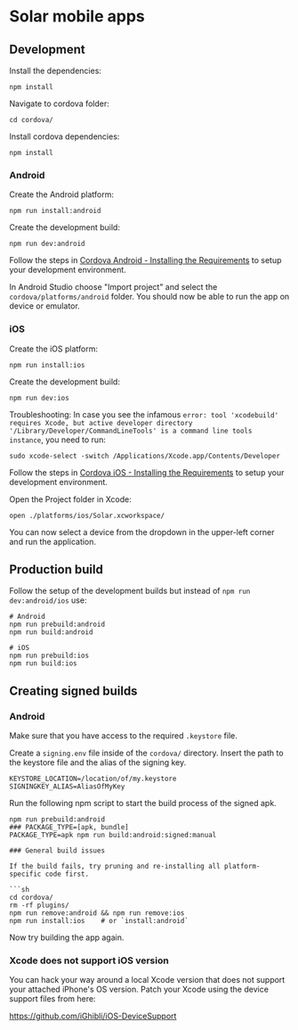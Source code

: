 # Solar mobile apps

## Development

Install the dependencies:

```
npm install
```

Navigate to cordova folder:

```
cd cordova/
```

Install cordova dependencies:

```
npm install
```

### Android

Create the Android platform:

```
npm run install:android
```

Create the development build:

```
npm run dev:android
```

Follow the steps in [Cordova Android - Installing the Requirements](https://cordova.apache.org/docs/en/latest/guide/platforms/android/index.html#installing-the-requirements) to setup your development environment.

In Android Studio choose "Import project" and select the `cordova/platforms/android` folder.
You should now be able to run the app on device or emulator.

### iOS

Create the iOS platform:

```
npm run install:ios
```

Create the development build:

```
npm run dev:ios
```

Troubleshooting: In case you see the infamous `error: tool 'xcodebuild' requires Xcode, but active developer directory '/Library/Developer/CommandLineTools' is a command line tools instance`, you need to run:

```
sudo xcode-select -switch /Applications/Xcode.app/Contents/Developer
```

Follow the steps in [Cordova iOS - Installing the Requirements](https://cordova.apache.org/docs/en/latest/guide/platforms/ios/index.html#installing-the-requirements) to setup your development environment.

Open the Project folder in Xcode:

```
open ./platforms/ios/Solar.xcworkspace/
```

You can now select a device from the dropdown in the upper-left corner and run the application.

## Production build

Follow the setup of the development builds but instead of `npm run dev:android/ios` use:

```
# Android
npm run prebuild:android
npm run build:android

# iOS
npm run prebuild:ios
npm run build:ios
```

## Creating signed builds

### Android

Make sure that you have access to the required `.keystore` file.

Create a `signing.env` file inside of the `cordova/` directory. Insert the path to the keystore file and the alias of the signing key.

```
KEYSTORE_LOCATION=/location/of/my.keystore
SIGNINGKEY_ALIAS=AliasOfMyKey
```

Run the following npm script to start the build process of the signed apk.

````
npm run prebuild:android
### PACKAGE_TYPE=[apk, bundle]
PACKAGE_TYPE=apk npm run build:android:signed:manual

### General build issues

If the build fails, try pruning and re-installing all platform-specific code first.

```sh
cd cordova/
rm -rf plugins/
npm run remove:android && npm run remove:ios
npm run install:ios    # or `install:android`
````

Now try building the app again.

### Xcode does not support iOS version

You can hack your way around a local Xcode version that does not support your attached iPhone's OS version. Patch your Xcode using the device support files from here:

<https://github.com/iGhibli/iOS-DeviceSupport>
